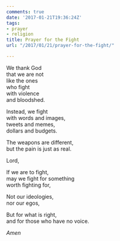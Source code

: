 ```yaml
---
comments: true
date: '2017-01-21T19:36:24Z'
tags:
- prayer
- religion
title: Prayer for the Fight
url: "/2017/01/21/prayer-for-the-fight/"

---
```

We thank God  
that we are not  
like the ones  
who fight  
with violence  
and bloodshed.

Instead, we fight  
with words and images,  
tweets and memes,  
dollars and budgets.

The weapons are different,  
but the pain is just as real.

Lord,

If we are to fight,  
may we fight for something  
worth fighting for,

Not our ideologies,  
nor our egos,

But for what is right,  
and for those who have no voice.

*Amen*
